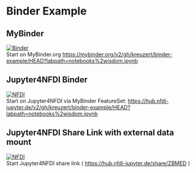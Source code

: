 # Binder Example

## MyBinder 
[![Binder](https://mybinder.org/badge_logo.svg)](https://mybinder.org/v2/gh/kreuzert/binder-example/HEAD?labpath=notebooks%2wisdom.ipynb)  
Start on MyBinder.org https://mybinder.org/v2/gh/kreuzert/binder-example/HEAD?labpath=notebooks%2wisdom.ipynb  

## Jupyter4NFDI Binder  
[![NFDI](https://nfdi-jupyter.de/images/nfdi_badge.svg)](https://hub.nfdi-jupyter.de/v2/gh/kreuzert/binder-example/HEAD?labpath=notebooks%2wisdom.ipynb)  
Start on Jupyter4NFDI via MyBinder FeatureSet: https://hub.nfdi-jupyter.de/v2/gh/kreuzert/binder-example/HEAD?labpath=notebooks%2wisdom.ipynb  
  
## Jupyter4NFDI Share Link with external data mount
[![NFDI](https://nfdi-jupyter.de/images/nfdi_badge.svg)](https://hub.nfdi-jupyter.de/share/ZBMED)  
Start Jupyter4NFDI share link ( https://hub.nfdi-jupyter.de/share/ZBMED )  
